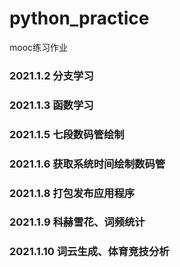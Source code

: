 # python_practice
mooc练习作业

### 2021.1.2 分支学习
### 2021.1.3 函数学习
### 2021.1.5 七段数码管绘制
### 2021.1.6 获取系统时间绘制数码管
### 2021.1.8 打包发布应用程序
### 2021.1.9 科赫雪花、词频统计 
### 2021.1.10 词云生成、体育竞技分析
